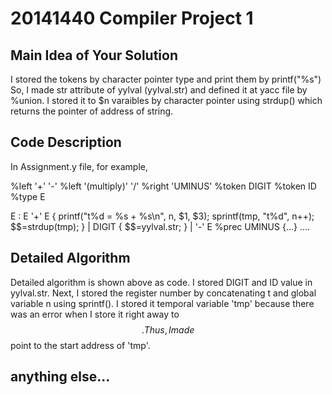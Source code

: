 # 20141440 Compiler Project 1

## Main Idea of Your Solution
I stored the tokens by character pointer type and print them by printf("%s")
So, I made str attribute of yylval (yylval.str) and defined it at yacc file by %union.
I stored it to $n varaibles by character pointer using strdup() which returns the pointer of address of string.

## Code Description
In Assignment.y file, for example,

%left '+' '-'
%left '(multiply)' '/'
%right 'UMINUS'
%token <str>DIGIT
%token <str>ID
%type <str>E

E : E '+' E { printf("t%d = %s + %s\n", n, $1, $3); sprintf(tmp, "t%d", n++); $$=strdup(tmp); }
  | DIGIT { $$=yylval.str; }
  | '-' E %prec UMINUS {...}
  ....

## Detailed Algorithm
Detailed algorithm is shown above as code. 
I stored DIGIT and ID value in yylval.str.
Next, I stored the register number by concatenating t and global variable n using sprintf().
I stored it temporal variable 'tmp' because there was an error when I store it right away to $$.
Thus, I made $$ point to the start address of 'tmp'.

## anything else...

